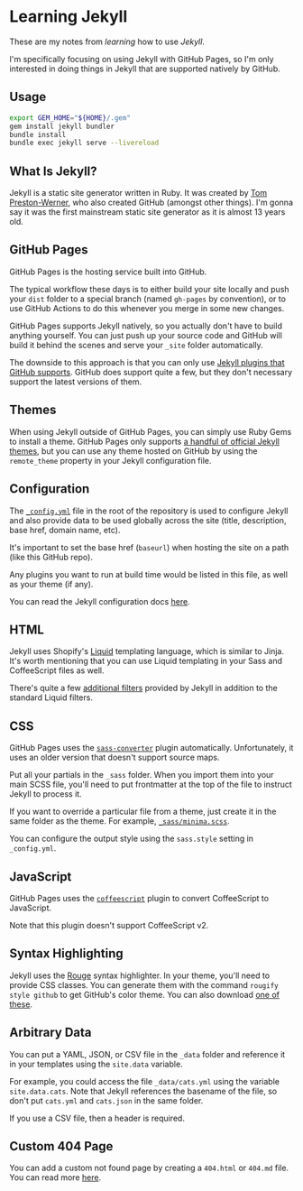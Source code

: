 # Learning Jekyll

These are my notes from _learning_ how to use _Jekyll_.

I'm specifically focusing on using Jekyll with GitHub Pages, so I'm only interested in doing things
in Jekyll that are supported natively by GitHub.

## Usage

```bash
export GEM_HOME="${HOME}/.gem"
gem install jekyll bundler
bundle install
bundle exec jekyll serve --livereload
```

## What Is Jekyll?

Jekyll is a static site generator written in Ruby. It was created by [Tom Preston-Werner](https://github.com/mojombo),
who also created GitHub (amongst other things). I'm gonna say it was the first mainstream static
site generator as it is almost 13 years old.

## GitHub Pages

GitHub Pages is the hosting service built into GitHub.

The typical workflow these days is to either build your site locally and push your `dist` folder to
a special branch (named `gh-pages` by convention), or to use GitHub Actions to do this whenever you
merge in some new changes.

GitHub Pages supports Jekyll natively, so you actually don't have to build anything yourself. You
can just push up your source code and GitHub will build it behind the scenes and serve your `_site`
folder automatically.

The downside to this approach is that you can only use [Jekyll plugins that GitHub supports](https://pages.github.com/versions).
GitHub does support quite a few, but they don't necessary support the latest versions of them.

## Themes

When using Jekyll outside of GitHub Pages, you can simply use Ruby Gems to install a theme. GitHub
Pages only supports [a handful of official Jekyll themes](https://pages.github.com/themes), but you
can use any theme hosted on GitHub by using the `remote_theme` property in your Jekyll configuration
file.

## Configuration

The [`_config.yml`](./_config.yml) file in the root of the repository is used to configure Jekyll
and also provide data to be used globally across the site (title, description, base href, domain
name, etc).

It's important to set the base href (`baseurl`) when hosting the site on a path (like this GitHub
repo).

Any plugins you want to run at build time would be listed in this file, as well as your theme (if
any).

You can read the Jekyll configuration docs [here](https://jekyllrb.com/docs/configuration).

## HTML

Jekyll uses Shopify's [Liquid](https://shopify.github.io/liquid) templating language, which is
similar to Jinja. It's worth mentioning that you can use Liquid templating in your Sass and
CoffeeScript files as well.

There's quite a few [additional filters](https://jekyllrb.com/docs/liquid/filters) provided by
Jekyll in addition to the standard Liquid filters.

## CSS

GitHub Pages uses the [`sass-converter`](https://github.com/jekyll/jekyll-sass-converter) plugin
automatically. Unfortunately, it uses an older version that doesn't support source maps.

Put all your partials in the `_sass` folder. When you import them into your main SCSS file, you'll
need to put frontmatter at the top of the file to instruct Jekyll to process it.

If you want to override a particular file from a theme, just create it in the same folder as the
theme. For example, [`_sass/minima.scss`](./_sass/minima.scss).

You can configure the output style using the `sass.style` setting in `_config.yml`.

## JavaScript

GitHub Pages uses the [`coffeescript`](https://github.com/jekyll/jekyll-coffeescript) plugin to
convert CoffeeScript to JavaScript.

Note that this plugin doesn't support CoffeeScript v2.

## Syntax Highlighting

Jekyll uses the [Rouge](https://github.com/rouge-ruby/rouge) syntax highlighter. In your theme,
you'll need to provide CSS classes. You can generate them with the command `rougify style github` to
get GitHub's color theme. You can also download [one of these](https://github.com/richleland/pygments-css).

## Arbitrary Data

You can put a YAML, JSON, or CSV file in the `_data` folder and reference it in your templates using
the `site.data` variable.

For example, you could access the file `_data/cats.yml` using the variable `site.data.cats`. Note
that Jekyll references the basename of the file, so don't put `cats.yml` and `cats.json` in the same
folder.

If you use a CSV file, then a header is required.

## Custom 404 Page

You can add a custom not found page by creating a `404.html` or `404.md` file. You can read more
[here](https://docs.github.com/en/pages/getting-started-with-github-pages/creating-a-custom-404-page-for-your-github-pages-site).
